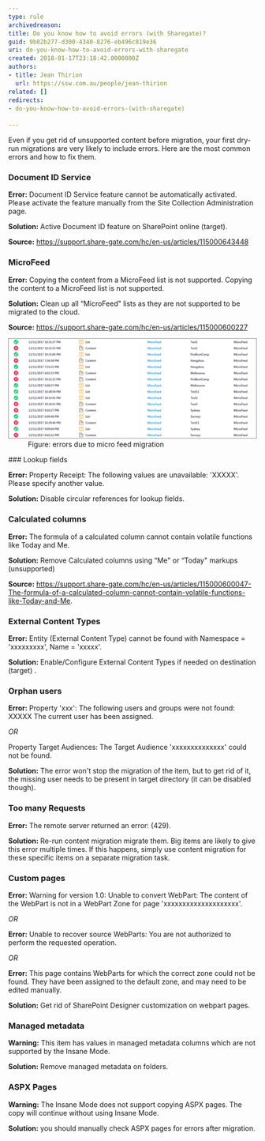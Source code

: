 ```yaml
---
type: rule
archivedreason: 
title: Do you know how to avoid errors (with Sharegate)?
guid: 9b82b277-d300-4340-8276-eb496c819e36
uri: do-you-know-how-to-avoid-errors-with-sharegate
created: 2018-01-17T23:18:42.0000000Z
authors:
- title: Jean Thirion
  url: https://ssw.com.au/people/jean-thirion
related: []
redirects:
- do-you-know-how-to-avoid-errors-(with-sharegate)

---
```


Even if you get rid of unsupported content before migration, your first dry-run migrations are very likely to include errors. Here are the most common errors and how to fix them.

<!--endintro-->

### Document ID Service

**Error:** Document ID Service feature cannot be automatically activated. Please activate the feature manually from the Site Collection Administration page.

**Solution:** Active Document ID feature on SharePoint online (target).

**Source:** https://support.share-gate.com/hc/en-us/articles/115000643448

### MicroFeed

**Error:** Copying the content from a MicroFeed list is not supported.
Copying the content to a MicroFeed list is not supported.

**Solution:** Clean up all “MicroFeed" lists as they are not supported to be migrated to the cloud.

**Source:** https://support.share-gate.com/hc/en-us/articles/115000600227
<dl class="image"><dt> <img src="errors-micro-feed-migration.png" alt="errors-micro-feed-migration.png" style="width:750px;"></dt><dd>Figure: errors due to micro feed migration</dd></dl>
### Lookup fields

**Error:** Property Receipt: The following values are unavailable: 'XXXXX'. Please specify another value.

**Solution:** Disable circular references for lookup fields.

### Calculated columns

**Error:** The formula of a calculated column cannot contain volatile functions like Today and Me.

**Solution:** Remove Calculated columns using “Me" or “Today" markups (unsupported)

**Source:** https://support.share-gate.com/hc/en-us/articles/115000600047-The-formula-of-a-calculated-column-cannot-contain-volatile-functions-like-Today-and-Me.

### External Content Types

**Error:** Entity (External Content Type) cannot be found with Namespace = 'xxxxxxxxx', Name = 'xxxxx'.

**Solution:** Enable/Configure External Content Types if needed on destination (target) .

### Orphan users

**Error:** Property 'xxx': The following users and groups were not found: XXXXX The current user has been assigned.

*OR*

Property Target Audiences: The Target Audience 'xxxxxxxxxxxxxx' could not be found.

**Solution:** The error won't stop the migration of the item, but to get rid of it, the missing user needs to be present in target directory (it can be disabled though).

### Too many Requests

**Error:** The remote server returned an error: (429).

**Solution:** Re-run content migration migrate them. Big items are likely to give this error multiple times. If this happens, simply use content migration for these specific items on a separate migration task.

### Custom pages

**Error:** Warning for version 1.0: Unable to convert WebPart: The content of the WebPart is not in a WebPart Zone for page 'xxxxxxxxxxxxxxxxxxxx'.

*OR*

**Error:** Unable to recover source WebParts: You are not authorized to perform the requested operation.

*OR*

**Error:** This page contains WebParts for which the correct zone could not be found. They have been assigned to the default zone, and may need to be edited manually.

**Solution:** Get rid of SharePoint Designer customization on webpart pages.

### Managed metadata

**Warning:** This item has values in managed metadata columns which are not supported by the Insane Mode.

**Solution:** Remove managed metadata on folders.

### ASPX Pages

**Warning:** The Insane Mode does not support copying ASPX pages. The copy will continue without using Insane Mode.

**Solution:** you should manually check ASPX pages for errors after migration.
